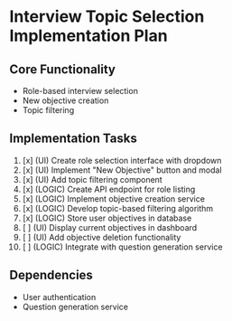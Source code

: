 # Interview Topic Selection Implementation Plan

## Core Functionality
- Role-based interview selection
- New objective creation
- Topic filtering

## Implementation Tasks
1. [x] (UI) Create role selection interface with dropdown
2. [x] (UI) Implement "New Objective" button and modal
3. [x] (UI) Add topic filtering component
4. [x] (LOGIC) Create API endpoint for role listing
5. [x] (LOGIC) Implement objective creation service
6. [x] (LOGIC) Develop topic-based filtering algorithm
7. [x] (LOGIC) Store user objectives in database
8. [ ] (UI) Display current objectives in dashboard
9. [ ] (UI) Add objective deletion functionality
10. [ ] (LOGIC) Integrate with question generation service

## Dependencies
- User authentication
- Question generation service